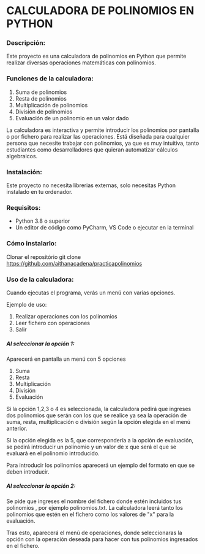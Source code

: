 # **CALCULADORA DE POLINOMIOS EN PYTHON**


### **Descripción:**

Este proyecto es una calculadora de polinomios en Python que permite
realizar diversas operaciones matemáticas con polinomios. 

### **Funciones de la calculadora:**

1. Suma de polinomios 
2. Resta de polinomios 
3. Multiplicación de polinomios
4. División de polinomios
5. Evaluación de un polinomio en un valor dado

La calculadora es interactiva y permite introducir los polinomios por pantalla o 
por fichero para realizar las operaciones. Está diseñada para cualquier persona que 
necesite trabajar con polinomios, ya que es muy intuitiva, tanto estudiantes como desarrolladores 
que quieran automatizar cálculos algebraicos. 


### **Instalación:** 

Este proyecto no necesita librerias externas, solo necesitas Python instalado en tu ordenador. 

### **Requisitos:** 
- Python 3.8 o superior
- Un editor de código como PyCharm, VS Code o ejecutar en la terminal

### **Cómo instalarlo:**

Clonar el repositório
git clone  https://github.com/aithanacadena/practicapolinomios

### **Uso de la calculadora:** 

Cuando ejecutas el programa, verás un menú con varias opciones.

Ejemplo de uso:
1. Realizar operaciones con los polinomios
2. Leer fichero con operaciones
3. Salir

##### Al seleccionar la opción 1:

Aparecerá en pantalla un menú con 5 opciones
1. Suma
2. Resta
3. Multiplicación 
4. División
5. Evaluación

Si la opción 1,2,3 o 4 es seleccionada, la calculadora pedirá que ingreses
dos polinomios que serán con los que se realice ya sea la operación de
suma, resta, multiplicación o división según la opción elegida en el menú
anterior.  

Si la opción elegida es la 5, que correspondería a la opción de evaluación,
se pedirá introducir un polinomio y un valor de x que será el que se evaluará
en el polinomio introducido. 

Para introducir los polinomios aparecerá un ejemplo del formato en que se deben introducir.

##### Al seleccionar la opción 2: 

Se pide que ingreses el nombre del  fichero donde estén incluidos tus polinomios , por 
ejemplo polinomios.txt. La calculadora leerá tanto los polinomios que estén en el fichero como 
los valores de "x" para la evaluación. 

Tras esto, aparecerá el menú de operaciones, donde seleccionaras la opción con la operación deseada para hacer
con tus polinomios ingresados en el fichero. 





